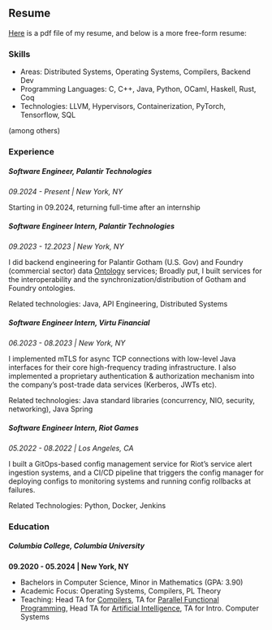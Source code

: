 ## Resume
[Here](chris_yoon.pdf) is a pdf file of my resume, and below is a more free-form resume:

### Skills
- Areas: Distributed Systems, Operating Systems, Compilers, Backend Dev
- Programming Languages: C, C++, Java, Python, OCaml, Haskell, Rust, Coq
- Technologies: LLVM, Hypervisors, Containerization, PyTorch, Tensorflow, SQL

(among others)


### Experience
##### Software Engineer, Palantir Technologies
*09.2024 - Present | New York, NY*

Starting in 09.2024, returning full-time after an internship

##### Software Engineer Intern, Palantir Technologies
*09.2023 - 12.2023 | New York, NY*

I did backend engineering for Palantir Gotham (U.S. Gov) and Foundry (commercial sector) data [Ontology](https://www.palantir.com/docs/foundry/ontology/overview/) services;
Broadly put, I built services for the interoperability and the synchronization/distribution of Gotham and Foundry ontologies.

Related technologies: Java, API Engineering, Distributed Systems

##### Software Engineer Intern, Virtu Financial
*06.2023 - 08.2023 | New York, NY*

I implemented mTLS for async TCP connections with low-level Java interfaces for their core high-frequency trading infrastructure.
I also implemented a proprietary authentication & authorization mechanism into the company’s post-trade data services (Kerberos, JWTs etc).

Related technologies: Java standard libraries (concurrency, NIO, security, networking), Java Spring

##### Software Engineer Intern, Riot Games
*05.2022 - 08.2022 | Los Angeles, CA*

I built a GitOps-based config management service for Riot’s service alert ingestion systems,
and a CI/CD pipeline that triggers the config manager for deploying configs to monitoring systems
and running config rollbacks at failures.

Related Technologies: Python, Docker, Jenkins


### Education 
##### Columbia College, Columbia University
**09.2020 - 05.2024 | New York, NY**
- Bachelors in Computer Science, Minor in Mathematics (GPA: 3.90)
- Academic Focus: Operating Systems, Compilers, PL Theory
- Teaching: Head TA for [Compilers](https://verigu.github.io/4115Spring2024/), TA for [Parallel Functional Programming](https://www.cs.columbia.edu/~sedwards/classes/2022/4995-fall/index.html), Head TA for [Artificial Intelligence](https://tonydear.com/teaching/coms4701), TA for Intro. Computer Systems
